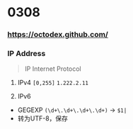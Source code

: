 # 0308

### https://octodex.github.com/

### IP Address
> IP Internet Protocol

1. IPv4
`[0,255]`
`1.222.2.11`

2. IPv6

- GEGEXP `(\d+\.\d+\.\d+\.\d+)` -> `$1|`
- 转为UTF-8，保存
